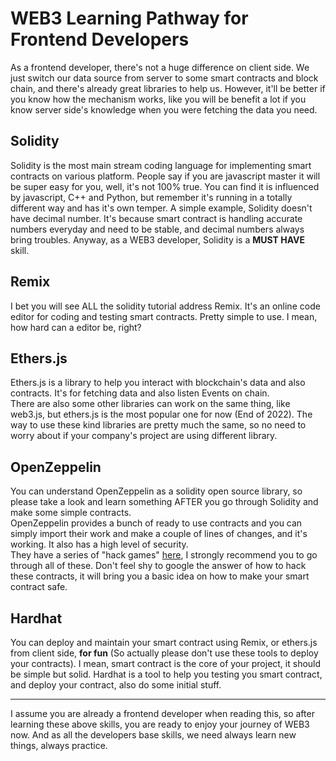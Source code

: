 # WEB3 Learning Pathway for Frontend Developers

As a frontend developer, there's not a huge difference on client side. We just switch our data source from server to some smart contracts and block chain, and there's already great libraries to help us. However, it'll be better if you know how the mechanism works, like you will be benefit a lot if you know server side's knowledge when you were fetching the data you need.

## Solidity
Solidity is the most main stream coding language for implementing smart contracts on various platform. People say if you are javascript master it will be super easy for you, well, it's not 100% true. You can find it is influenced by javascript, C++ and Python, but remember it's running in a totally different way and has it's own temper. A simple example, Solidity doesn't have decimal number. It's because smart contract is handling accurate numbers everyday and need to be stable, and decimal numbers always bring troubles. Anyway, as a WEB3 developer, Solidity is a **MUST HAVE** skill.

## Remix
I bet you will see ALL the solidity tutorial address Remix. It's an online code editor for coding and testing smart contracts. Pretty simple to use. I mean, how hard can a editor be, right?  


## Ethers.js
Ethers.js is a library to help you interact with blockchain's data and also contracts. It's for fetching data and also listen Events on chain.  
There are also some other libraries can work on the same thing, like web3.js, but ethers.js is the most popular one for now (End of 2022). The way to use these kind libraries are pretty much the same, so no need to worry about if your company's project are using different library.

## OpenZeppelin
You can understand OpenZeppelin as a solidity open source library, so please take a look and learn something AFTER you go through Solidity and make some simple contracts.  
OpenZeppelin provides a bunch of ready to use contracts and you can simply import their work and make a couple of lines of changes, and it's working. It also has a high level of security.   
They have a series of "hack games" [here](https://ethernaut.openzeppelin.com/), I strongly recommend you to go through all of these. Don't feel shy to google the answer of how to hack these contracts, it will bring you a basic idea on how to make your smart contract safe.

## Hardhat
You can deploy and maintain your smart contract using Remix, or ethers.js from client side, **for fun** (So actually please don't use these tools to deploy your contracts). I mean, smart contract is the core of your project, it should be simple but solid. Hardhat is a tool to help you testing you smart contract, and deploy your contract, also do some initial stuff.  

---
  

I assume you are already a frontend developer when reading this, so after learning these above skills, you are ready to enjoy your journey of WEB3 now. And as all the developers base skills, we need always learn new things, always practice.